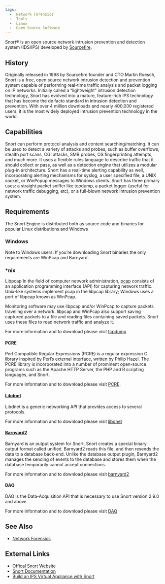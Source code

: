 ```yaml
---
tags:
  -  Network Forensics
  -  Tools
  -  Linux
  -  Open Source Software
---
```

Snort® is an open source network intrusion prevention and detection
system (IDS/IPS) developed by [Sourcefire](https://www.cisco.com/site/us/en/products/security/index.html).

## History

Originally released in 1998 by Sourcefire founder and CTO Martin Roesch,
Snort is a free, open source network intrusion detection and prevention
system capable of performing real-time traffic analysis and packet
logging on IP networks. Initially called a “lightweight” intrusion
detection technology, Snort has evolved into a mature, feature-rich IPS
technology that has become the de facto standard in intrusion detection
and prevention. With over 4 million downloads and nearly 400,000
registered users, it is the most widely deployed intrusion prevention
technology in the world.

## Capabilities

Snort can perform protocol analysis and content searching/matching. It
can be used to detect a variety of attacks and probes, such as buffer
overflows, stealth port scans, CGI attacks, SMB probes, OS
fingerprinting attempts, and much more. It uses a flexible rules
language to describe traffic that it should collect or pass, as well as
a detection engine that utilizes a modular plug-in architecture. Snort
has a real-time alerting capability as well, incorporating alerting
mechanisms for syslog, a user specified file, a UNIX socket, or WinPopup
messages to Windows clients. Snort has three primary uses: a straight
packet sniffer like tcpdump, a packet logger (useful for network traffic
debugging, etc), or a full-blown network intrusion prevention system.

## Requirements

The Snort Engine is distributed both as source code and binaries for
popular Linux distributions and Windows

### Windows

Note to Windows users: If you’re downloading Snort binaries the only
requirements are WinPcap and Barnyard.

### \*nix

Libpcap In the field of computer network administration, [pcap](pcap.md)
consists of an application programming interface (API) for capturing network
traffic. Unix-like systems implement pcap in the libpcap library; Windows uses
a port of libpcap known as WinPcap.

Monitoring software may use libpcap and/or WinPcap to capture packets
traveling over a network. libpcap and WinPcap also support saving
captured packets to a file and reading files containing saved packets.
Snort uses these files to read network traffic and analyze it.

For more information and to download please visit
[tcpdump](https://www.tcpdump.org/)

#### PCRE

Perl Compatible Regular Expressions (PCRE) is a regular expression C
library inspired by Perl’s external interface, written by Philip Hazel.
The PCRE library is incorporated into a number of prominent open-source
programs such as the Apache HTTP Server, the PHP and R scripting
languages, and Snort.

For more information and to download please visit [PCRE](http://www.pcre.org/).

#### [Libdnet](libdnet.md)

Libdnet is a generic networking API that provides access to several
protocols.

For more information and to download please visit [libdnet](https://github.com/ofalk/libdnet)

#### [Barnyard2](barnyard2.md)

Barnyard is an output system for Snort. Snort creates a special binary
output format called unified. Barnyard2 reads this file, and then
resends the data to a database back-end. Unlike the database output
plugin, Barnyard2 manages the sending of events to the database and
stores them when the database temporarily cannot accept connections.

For more information and to download please visit
[barnyard2](https://firnsy.com/)

#### DAQ

DAQ is the Data-Acquisition API that is necessary to use Snort version
2.9.0 and above.

For more information and to download please visit [DAQ](https://snort.org/downloads)

## See Also

* [Network Forensics](network_forensics.md)

## External Links

* [Offical Snort Website](https://snort.org/)
* [Snort Documentation](https://snort.org/documents)
* [Build an IPS Virtual Appliance with Snort](https://s3.amazonaws.com/snort-org-site/production/document_files/files/000/000/069/original/Snort-IPS-Tutorial.pdf)
